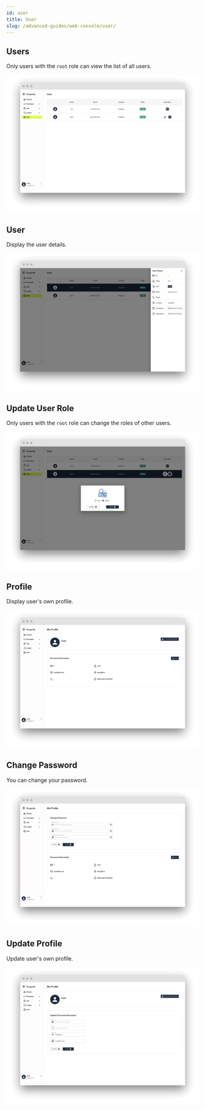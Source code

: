 ```yaml
---
id: user
title: User
slug: /advanced-guides/web-console/user/
---
```


## Users

Only users with the `root` role can view the list of all users.

![users](../../resource/advanced-guides/web-console/user/users.png)

## User

Display the user details.

![user](../../resource/advanced-guides/web-console/user/user.png)

## Update User Role

Only users with the `root` role can change the roles of other users.

![update-user-role](../../resource/advanced-guides/web-console/user/update-user-role.png)

## Profile

Display user's own profile.

![profile](../../resource/advanced-guides/web-console/user/profile.png)

## Change Password

You can change your password.

![change-password](../../resource/advanced-guides/web-console/user/change-password.png)

## Update Profile

Update user's own profile.

![update-profile](../../resource/advanced-guides/web-console/user/update-profile.png)
